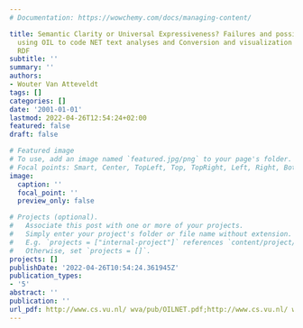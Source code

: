 ```yaml
---
# Documentation: https://wowchemy.com/docs/managing-content/

title: Semantic Clarity or Universal Expressiveness? Failures and possibilities for
  using OIL to code NET text analyses and Conversion and visualization of NET using
  RDF
subtitle: ''
summary: ''
authors:
- Wouter Van Atteveldt
tags: []
categories: []
date: '2001-01-01'
lastmod: 2022-04-26T12:54:24+02:00
featured: false
draft: false

# Featured image
# To use, add an image named `featured.jpg/png` to your page's folder.
# Focal points: Smart, Center, TopLeft, Top, TopRight, Left, Right, BottomLeft, Bottom, BottomRight.
image:
  caption: ''
  focal_point: ''
  preview_only: false

# Projects (optional).
#   Associate this post with one or more of your projects.
#   Simply enter your project's folder or file name without extension.
#   E.g. `projects = ["internal-project"]` references `content/project/deep-learning/index.md`.
#   Otherwise, set `projects = []`.
projects: []
publishDate: '2022-04-26T10:54:24.361945Z'
publication_types:
- '5'
abstract: ''
publication: ''
url_pdf: http://www.cs.vu.nl/ wva/pub/OILNET.pdf;http://www.cs.vu.nl/ wva/pub/RDFNET.pdf
---
```

